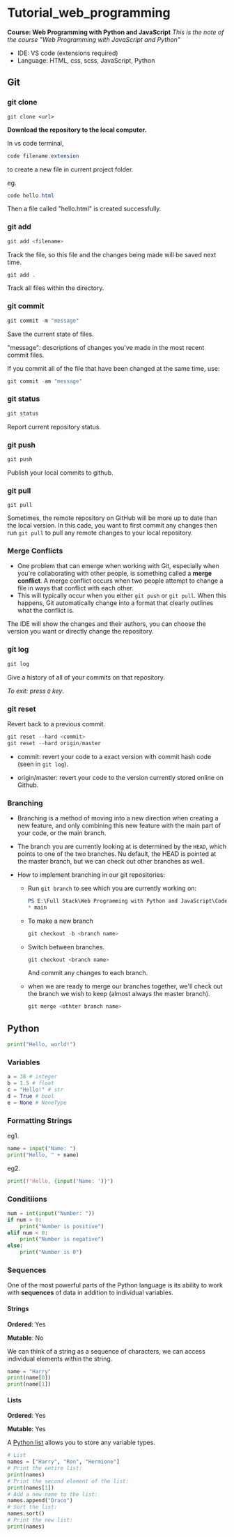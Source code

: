 # Tutorial_web_programming
**Course: Web Programming with Python and JavaScript**
*This is the note of  the course "Web Programming with JavaScript and Python"*
+ IDE: VS code (extensions required)
+ Language: HTML, css, scss, JavaScript, Python

## Git

### git clone

```
git clone <url>
```

**Download the repository to the local computer.**



In vs code terminal, 

```powershell
code filename.extension
```

to create a new file in current project folder.

eg.

```powershell
code hello.html
```

Then a file called "hello.html" is created successfully.

### git add

```powershell
git add <filename>
```

Track the file, so this file and the changes being made will be saved next time.

```powershell
git add .
```

Track all files within the directory.

### git commit

```powershell
git commit -m "message"
```

Save the current state of files.

"message": descriptions of changes you've made in the most recent commit files.

If you commit all of the file that have been changed at the same time, use:

```powershell
git commit -am "message"
```

### git status

```powershell
git status
```

Report current repository status.

### git push

```powershell
git push
```

Publish your local commits to github.

### git pull

```
git pull
```

Sometimes, the remote repository on GitHub will be more up to date than the local version. In this cade, you want to first commit any changes then run `git pull` to pull any remote changes to your local repository.

### Merge Conflicts

+ One problem that can emerge when working with Git, especially when you're collaborating with other people, is something called a **merge conflict**. A merge conflict occurs when two people attempt to change a file in ways that conflict with each other.
+ This will typically occur when you either `git push` or `git pull`. When this happens, Git automatically change into a format that clearly outlines what the conflict is. 

The IDE will show the changes and their authors, you can choose the version you want or directly change the repository.

### git log

```powershell
git log
```

Give a history of all of your commits on that repository.

*To exit: press `Q` key*.

### git reset

Revert back to a previous commit.

```powershell
git reset --hard <commit>
git reset --hard origin/master
```

+ commit: revert your code to a exact version with commit hash code (seen in `git log`).

+ origin/master: revert your code to the version currently stored online on Github.

### Branching

+ Branching is a method of moving into a new direction when creating a new feature, and only combining this new feature with the main part of your code, or the main branch.

+ The branch you are currently looking at is determined by the `HEAD`, which points to one of the two branches. Nu default, the HEAD is pointed at the master branch, but we can check out other branches as well.

+ How to implement branching in our git repositories:

  + Run `git branch` to see which you are currently working on:
    ```powershell
    PS E:\Full Stack\Web Programming with Python and JavaScript\Code\Tutorial_web_programming> git branch
    * main
    ```

  + To make a new branch

    ```powershell
    git checkout -b <branch name>
    ```

  + Switch between branches.

    ```powershell
    git checkout <branch name>
    ```

    And commit any changes to each branch.

  + when we are ready to merge our branches together, we'll check out the branch we wish to keep (almost always the master branch).

    ```powershell
    git merge <othter branch name>
    ```


## Python

```python
print("Hello, world!")
```



### Variables

```python
a = 38 # integer
b = 1.5 # float
c = "Hello!" # str
d = True # bool
e = None # NoneType
```

### Formatting Strings

eg1.

```python
name = input("Name: ")
print("Hello, " + name)
```

eg2.

```python
print(f"Hello, {input('Name: ')}")
```

### Conditiions

```python
num = int(input("Number: "))
if num > 0:
    print("Number is positive")
elif num < 0:
    print("Number is negative")
else:
    print("Number is 0")
```

### Sequences

One of the most powerful parts of the Python language is its ability to work with **sequences** of data in addition to individual variables.

#### Strings

**Ordered**: Yes

**Mutable**: No

We can think of a string as a sequence of characters, we can access individual elements within the string.

```python
name = "Harry"
print(name[0])
print(name[1])
```

#### Lists

**Ordered**: Yes

**Mutable**: Yes

A [Python list](https://www.w3schools.com/python/python_lists.asp) allows you to store any variable types. 

```python
# List
names = ["Harry", "Ron", "Hermione"]
# Print the entire list:
print(names)
# Print the second element of the list:
print(names[1])
# Add a new name to the list:
names.append("Draco")
# Sort the list:
names.sort()
# Print the new list:
print(names)
```

#### 

